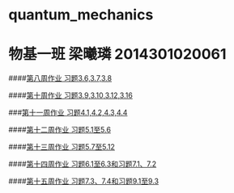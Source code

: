 # quantum_mechanics

# 物基一班 梁曦璘 2014301020061

####[第八周作业 习题3.6,3.7,3.8](https://github.com/liangc0/quantum_mechanics/blob/master/%E7%AC%AC%E5%85%AB%E5%91%A8%E4%BD%9C%E4%B8%9A.md)

####[第十周作业 习题3.9,3.10,3.12,3.16](https://github.com/liangc0/quantum_mechanics/blob/master/%E7%AC%AC%E5%8D%81%E5%91%A8%E4%BD%9C%E4%B8%9A.md)

###[第十一周作业 习题4.1,4.2,4.3,4.4](https://github.com/liangc0/quantum_mechanics/blob/master/%E7%AC%AC%E5%8D%81%E4%B8%80%E5%91%A8%E4%BD%9C%E4%B8%9A.md)

####[第十二周作业 习题5.1至5.6](https://github.com/liangc0/quantum_mechanics/blob/master/%E7%AC%AC%E5%8D%81%E4%BA%8C%E5%91%A8%E4%BD%9C%E4%B8%9A.md)

####[第十三周作业 习题5.7至5.12](https://github.com/liangc0/quantum_mechanics/blob/master/%E7%AC%AC%E5%8D%81%E4%B8%89%E5%91%A8%E4%BD%9C%E4%B8%9A_.md)

####[第十四周作业 习题6.1至6.3和习题7.1、7.2](https://github.com/liangc0/quantum_mechanics/blob/master/%E7%AC%AC%E5%8D%81%E5%9B%9B%E5%91%A8%E4%BD%9C%E4%B8%9A.md)

####[第十五周作业 习题7.3、7.4和习题9.1至9.3](https://github.com/liangc0/quantum_mechanics/blob/master/%E7%AC%AC%E5%8D%81%E4%BA%94%E5%91%A8%E4%BD%9C%E4%B8%9A.md)
